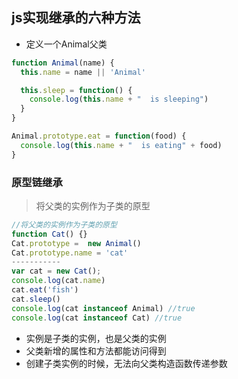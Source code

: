 ## js实现继承的六种方法

- 定义一个Animal父类

```js
function Animal(name) {
  this.name = name || 'Animal'

  this.sleep = function() {
    console.log(this.name + "  is sleeping")
  }
}

Animal.prototype.eat = function(food) {
  console.log(this.name + "  is eating" + food)
}
```


### 原型链继承
>将父类的实例作为子类的原型

```js
//将父类的实例作为子类的原型
function Cat() {}
Cat.prototype =  new Animal()
Cat.prototype.name = 'cat'
-----------
var cat = new Cat();
console.log(cat.name)
cat.eat('fish')
cat.sleep()
console.log(cat instanceof Animal) //true
console.log(cat instanceof Cat) //true
```
- 实例是子类的实例，也是父类的实例
- 父类新增的属性和方法都能访问得到
- 创建子类实例的时候，无法向父类构造函数传递参数
###
